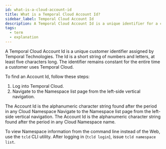 ```yaml
---
id: what-is-a-cloud-account-id
title: What is a Temporal Cloud Account Id?
sidebar_label: Temporal Cloud Account Id
description: A Temporal Cloud Account Id is a unique identifier for a customer.
tags:
  - term
  - explanation
---
```


A Temporal Cloud Account Id is a unique customer identifier assigned by Temporal Technologies.
The Id is a short string of numbers and letters, at least five characters long.
The identifier remains constant for the entire time a customer uses Temporal Cloud.

To find an Account Id, follow these steps:

1. Log into Temporal Cloud.
2. Navigate to the Namespace list page from the left-side vertical navigation.

The Account Id is the alphanumeric character string found after the period in any Cloud Namespace 
Navigate to the Namespace list page from the left-side vertical navigation.
The Account Id is the alphanumeric character string found after the period in any Cloud Namespace name.

To view Namespace information from the command line instead of the Web, use the `tcld` CLI utility.
After logging in (`tcld login`), issue `tcld namespace list`.
